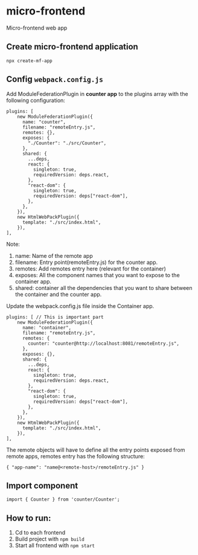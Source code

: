 # micro-frontend
Micro-frontend web app

## Create micro-frontend application

    npx create-mf-app

## Config `webpack.config.js`

Add ModuleFederationPlugin in __counter app__ to the plugins array with the following configuration:

```
plugins: [
    new ModuleFederationPlugin({
      name: "counter",
      filename: "remoteEntry.js",
      remotes: {},
      exposes: {
        "./Counter": "./src/Counter",
      },
      shared: {
        ...deps,
        react: {
          singleton: true,
          requiredVersion: deps.react,
        },
        "react-dom": {
          singleton: true,
          requiredVersion: deps["react-dom"],
        },
      },
    }),
    new HtmlWebPackPlugin({
      template: "./src/index.html",
    }),
],
```

Note:
1. name: Name of the remote app
2. filename: Entry point(remoteEntry.js) for the counter app.
3. remotes: Add remotes entry here (relevant for the container)
4. exposes: All the component names that you want to expose to the container app.
5. shared: container all the dependencies that you want to share between the container and the counter app.

Update the webpack.config.js file inside the Container app.

```
plugins: [ // This is important part
    new ModuleFederationPlugin({
      name: "container",
      filename: "remoteEntry.js",
      remotes: {
        counter: "counter@http://localhost:8081/remoteEntry.js",
      },
      exposes: {},
      shared: {
        ...deps,
        react: {
          singleton: true,
          requiredVersion: deps.react,
        },
        "react-dom": {
          singleton: true,
          requiredVersion: deps["react-dom"],
        },
      },
    }),
    new HtmlWebPackPlugin({
      template: "./src/index.html",
    }),
],
```

The remote objects will have to define all the entry points exposed from remote apps, remotes entry has the following structure:

    { "app-name": "name@<remote-host>/remoteEntry.js" }

## Import component

    import { Counter } from 'counter/Counter';

## How to run:

1. Cd to each frontend
2. Build project with `npm build`
3. Start all frontend with `npm start`
